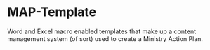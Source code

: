 MAP-Template
============

Word and Excel macro enabled templates that make up a content management system (of sort) used to create a Ministry Action Plan.

